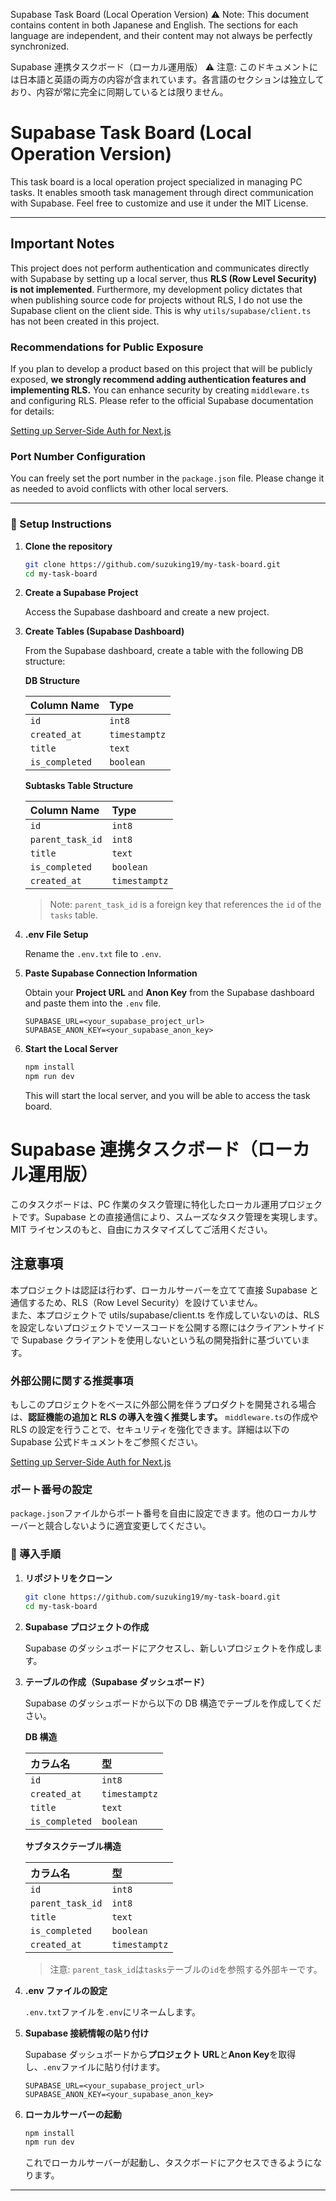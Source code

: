 Supabase Task Board (Local Operation Version)
⚠️ Note: This document contains content in both Japanese and English. The sections for each language are independent, and their content may not always be perfectly synchronized.

Supabase 連携タスクボード（ローカル運用版）
⚠️ 注意: このドキュメントには日本語と英語の両方の内容が含まれています。各言語のセクションは独立しており、内容が常に完全に同期しているとは限りません。

# Supabase Task Board (Local Operation Version)

This task board is a local operation project specialized in managing PC tasks. It enables smooth task management through direct communication with Supabase. Feel free to customize and use it under the MIT License.

---

## Important Notes

This project does not perform authentication and communicates directly with Supabase by setting up a local server, thus **RLS (Row Level Security) is not implemented**.
Furthermore, my development policy dictates that when publishing source code for projects without RLS, I do not use the Supabase client on the client side. This is why `utils/supabase/client.ts` has not been created in this project.

### Recommendations for Public Exposure

If you plan to develop a product based on this project that will be publicly exposed, **we strongly recommend adding authentication features and implementing RLS.** You can enhance security by creating `middleware.ts` and configuring RLS. Please refer to the official Supabase documentation for details:

[Setting up Server-Side Auth for Next.js](https://supabase.com/docs/guides/auth/server-side/nextjs)

### Port Number Configuration

You can freely set the port number in the `package.json` file. Please change it as needed to avoid conflicts with other local servers.

---

### 📝 Setup Instructions

1.  **Clone the repository**

    ```bash
    git clone https://github.com/suzuking19/my-task-board.git
    cd my-task-board
    ```

2.  **Create a Supabase Project**

    Access the Supabase dashboard and create a new project.

3.  **Create Tables (Supabase Dashboard)**

    From the Supabase dashboard, create a table with the following DB structure:

    **DB Structure**

    | Column Name    | Type          |
    | :------------- | :------------ |
    | `id`           | `int8`        |
    | `created_at`   | `timestamptz` |
    | `title`        | `text`        |
    | `is_completed` | `boolean`     |

    **Subtasks Table Structure**

    | Column Name      | Type          |
    | :--------------- | :------------ |
    | `id`             | `int8`        |
    | `parent_task_id` | `int8`        |
    | `title`          | `text`        |
    | `is_completed`   | `boolean`     |
    | `created_at`     | `timestamptz` |

    > Note: `parent_task_id` is a foreign key that references the `id` of the `tasks` table.

4.  **.env File Setup**

    Rename the `.env.txt` file to `.env`.

5.  **Paste Supabase Connection Information**

    Obtain your **Project URL** and **Anon Key** from the Supabase dashboard and paste them into the `.env` file.

    ```dotenv
    SUPABASE_URL=<your_supabase_project_url>
    SUPABASE_ANON_KEY=<your_supabase_anon_key>
    ```

6.  **Start the Local Server**

    ```bash
    npm install
    npm run dev
    ```

    This will start the local server, and you will be able to access the task board.

# Supabase 連携タスクボード（ローカル運用版）

このタスクボードは、PC 作業のタスク管理に特化したローカル運用プロジェクトです。Supabase との直接通信により、スムーズなタスク管理を実現します。MIT ライセンスのもと、自由にカスタマイズしてご活用ください。

## 注意事項

本プロジェクトは認証は行わず、ローカルサーバーを立てて直接 Supabase と通信するため、RLS（Row Level Security）を設けていません。\
また、本プロジェクトで utils/supabase/client.ts を作成していないのは、RLS を設定しないプロジェクトでソースコードを公開する際にはクライアントサイドで Supabase クライアントを使用しないという私の開発指針に基づいています。

### 外部公開に関する推奨事項

もしこのプロジェクトをベースに外部公開を伴うプロダクトを開発される場合は、**認証機能の追加と RLS の導入を強く推奨します。** `middleware.ts`の作成や RLS の設定を行うことで、セキュリティを強化できます。詳細は以下の Supabase 公式ドキュメントをご参照ください。

[Setting up Server-Side Auth for Next.js](https://supabase.com/docs/guides/auth/server-side/nextjs)

### ポート番号の設定

`package.json`ファイルからポート番号を自由に設定できます。他のローカルサーバーと競合しないように適宜変更してください。

### 📝 導入手順

1.  **リポジトリをクローン**

    ```bash
    git clone https://github.com/suzuking19/my-task-board.git
    cd my-task-board
    ```

2.  **Supabase プロジェクトの作成**

    Supabase のダッシュボードにアクセスし、新しいプロジェクトを作成します。

3.  **テーブルの作成（Supabase ダッシュボード）**

    Supabase のダッシュボードから以下の DB 構造でテーブルを作成してください。

    **DB 構造**

    | カラム名       | 型            |
    | :------------- | :------------ |
    | `id`           | `int8`        |
    | `created_at`   | `timestamptz` |
    | `title`        | `text`        |
    | `is_completed` | `boolean`     |

    **サブタスクテーブル構造**

    | カラム名         | 型            |
    | :--------------- | :------------ |
    | `id`             | `int8`        |
    | `parent_task_id` | `int8`        |
    | `title`          | `text`        |
    | `is_completed`   | `boolean`     |
    | `created_at`     | `timestamptz` |

    > 注意: `parent_task_id`は`tasks`テーブルの`id`を参照する外部キーです。

4.  **.env ファイルの設定**

    `.env.txt`ファイルを`.env`にリネームします。

5.  **Supabase 接続情報の貼り付け**

    Supabase ダッシュボードから**プロジェクト URL**と**Anon Key**を取得し、`.env`ファイルに貼り付けます。

    ```dotenv
    SUPABASE_URL=<your_supabase_project_url>
    SUPABASE_ANON_KEY=<your_supabase_anon_key>
    ```

6.  **ローカルサーバーの起動**

    ```bash
    npm install
    npm run dev
    ```

    これでローカルサーバーが起動し、タスクボードにアクセスできるようになります。

---

